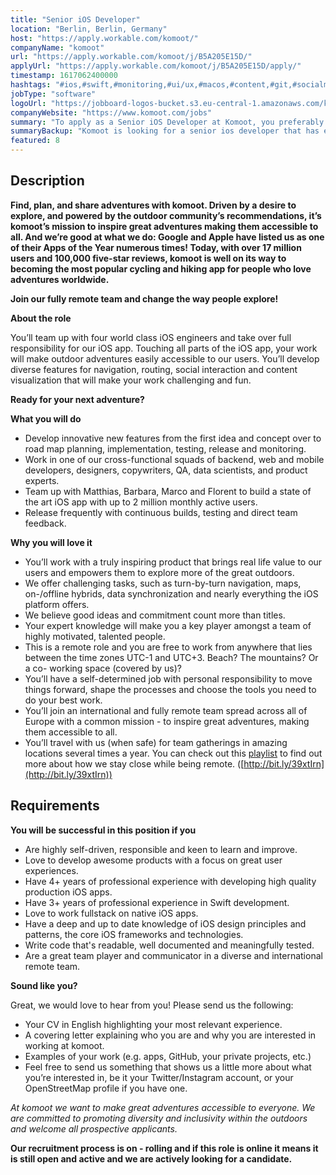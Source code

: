 ```yaml
---
title: "Senior iOS Developer"
location: "Berlin, Berlin, Germany"
host: "https://apply.workable.com/komoot/"
companyName: "komoot"
url: "https://apply.workable.com/komoot/j/B5A205E15D/"
applyUrl: "https://apply.workable.com/komoot/j/B5A205E15D/apply/"
timestamp: 1617062400000
hashtags: "#ios,#swift,#monitoring,#ui/ux,#macos,#content,#git,#socialmedia,#English"
jobType: "software"
logoUrl: "https://jobboard-logos-bucket.s3.eu-central-1.amazonaws.com/komoot"
companyWebsite: "https://www.komoot.com/jobs"
summary: "To apply as a Senior iOS Developer at Komoot, you preferably need to have 4+ years of professional experience with developing high quality production iOS apps."
summaryBackup: "Komoot is looking for a senior ios developer that has experience in: #ios, #swift, #ui/ux."
featured: 8
---
```


## Description

**Find, plan, and share adventures with komoot. Driven by a desire to explore, and powered by the outdoor community’s recommendations, it’s komoot’s mission to inspire great adventures making them accessible to all. And we’re good at what we do: Google and Apple have listed us as one of their Apps of the Year numerous times! Today, with over 17 million users and 100,000 five-star reviews, komoot is well on its way to becoming the most popular cycling and hiking app for people who love adventures worldwide.**

**Join our fully remote team and change the way people explore!**

**About the role**

You’ll team up with four world class iOS engineers and take over full responsibility for our iOS app. Touching all parts of the iOS app, your work will make outdoor adventures easily accessible to our users. You’ll develop diverse features for navigation, routing, social interaction and content visualization that will make your work challenging and fun.

**Ready for your next adventure?**

**What you will do**

*   Develop innovative new features from the first idea and concept over to road map planning, implementation, testing, release and monitoring.
*   Work in one of our cross-functional squads of backend, web and mobile developers, designers, copywriters, QA, data scientists, and product experts.
*   Team up with Matthias, Barbara, Marco and Florent to build a state of the art iOS app with up to 2 million monthly active users.
*   Release frequently with continuous builds, testing and direct team feedback.

**Why you will love it**

*   You’ll work with a truly inspiring product that brings real life value to our users and empowers them to explore more of the great outdoors.
*   We offer challenging tasks, such as turn-by-turn navigation, maps, on-/offline hybrids, data synchronization and nearly everything the iOS platform offers.
*   We believe good ideas and commitment count more than titles.
*   Your expert knowledge will make you a key player amongst a team of highly motivated, talented people.
*   This is a remote role and you are free to work from anywhere that lies between the time zones UTC-1 and UTC+3. Beach? The mountains? Or a co- working space (covered by us)?
*   You’ll have a self-determined job with personal responsibility to move things forward, shape the processes and choose the tools you need to do your best work.
*   You’ll join an international and fully remote team spread across all of Europe with a common mission - to inspire great adventures, making them accessible to all.
*   You’ll travel with us (when safe) for team gatherings in amazing locations several times a year. You can check out this [playlist](https://www.youtube.com/playlist?list=PL6sbHrhRcoUkLohCUKj9imZkJc_1_Av5X) to find out more about how we stay close while being remote. ([http://bit.ly/39xtIrn](http://bit.ly/39xtIrn))

## Requirements

**You will be successful in this position if you**

*   Are highly self-driven, responsible and keen to learn and improve.
*   Love to develop awesome products with a focus on great user experiences.
*   Have 4+ years of professional experience with developing high quality production iOS apps.
*   Have 3+ years of professional experience in Swift development.
*   Love to work fullstack on native iOS apps.
*   Have a deep and up to date knowledge of iOS design principles and patterns, the core iOS frameworks and technologies.
*   Write code that's readable, well documented and meaningfully tested.
*   Are a great team player and communicator in a diverse and international remote team.

**Sound like you?**

Great, we would love to hear from you! Please send us the following:

*   Your CV in English highlighting your most relevant experience.
*   A covering letter explaining who you are and why you are interested in working at komoot.
*   Examples of your work (e.g. apps, GitHub, your private projects, etc.)
*   Feel free to send us something that shows us a little more about what you’re interested in, be it your Twitter/Instagram account, or your OpenStreetMap profile if you have one.

_At komoot we want to make great adventures accessible to everyone. We are committed to promoting diversity and inclusivity within the outdoors and welcome all prospective applicants._

__Our recruitment process is on - rolling and if this role is online it means it is still open and active and we are actively looking for a candidate.__

